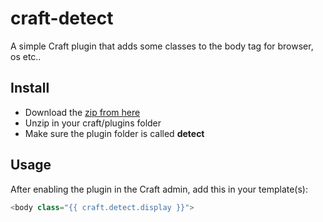 craft-detect
============

A simple Craft plugin that adds some classes to the body tag for browser, os etc..

## Install

* Download the [zip from here](https://github.com/builtbysplash/craft-detect/releases/download/v0.9.3/detect-0.9.3.zip)
* Unzip in your craft/plugins folder
* Make sure the plugin folder is called **detect**

## Usage

After enabling the plugin in the Craft admin, add this in your template(s):

```php
<body class="{{ craft.detect.display }}">
```
